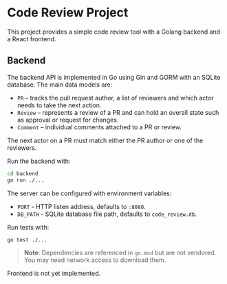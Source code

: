 # Code Review Project

This project provides a simple code review tool with a Golang backend and a React frontend.

## Backend

The backend API is implemented in Go using Gin and GORM with an SQLite database. The main data models are:

* `PR` – tracks the pull request author, a list of reviewers and which actor needs to take the next action.
* `Review` – represents a review of a PR and can hold an overall state such as approval or request for changes.
* `Comment` – individual comments attached to a PR or review.

The next actor on a PR must match either the PR author or one of the reviewers.

Run the backend with:

```bash
cd backend
go run ./...
```

The server can be configured with environment variables:

* `PORT` - HTTP listen address, defaults to `:8080`.
* `DB_PATH` - SQLite database file path, defaults to `code_review.db`.

Run tests with:

```bash
go test ./...
```

> **Note**: Dependencies are referenced in `go.mod` but are not vendored. You may need network access to download them.

Frontend is not yet implemented.
